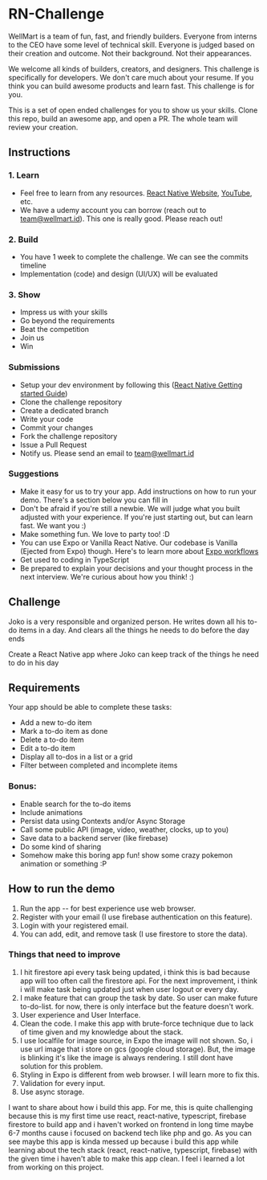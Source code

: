 # RN-Challenge
WellMart is a team of fun, fast, and friendly builders. Everyone from interns to the CEO have some level of technical skill. Everyone is judged based on their creation and outcome. Not their background. Not their appearances.

We welcome all kinds of builders, creators, and designers. This challenge is specifically for developers. We don't care much about your resume. If you think you can build awesome products and learn fast. This challenge is for you.

This is a set of open ended challenges for you to show us your skills. Clone this repo, build an awesome app, and open a PR. The whole team will review your creation.

## Instructions
### 1. Learn
- Feel free to learn from any resources. [React Native Website](https://reactnative.dev), [YouTube](https://www.youtube.com/results?search_query=react+native+tutorial), etc. 
- We have a udemy account you can borrow (reach out to team@wellmart.id). This one is really good. Please reach out!

### 2. Build
- You have 1 week to complete the challenge. We can see the commits timeline
- Implementation (code) and design (UI/UX) will be evaluated

### 3. Show
- Impress us with your skills
- Go beyond the requirements
- Beat the competition
- Join us
- Win

### Submissions
- Setup your dev environment by following this ([React Native Getting started Guide](https://reactnative.dev/docs/getting-started))
- Clone the challenge repository
- Create a dedicated branch
- Write your code
- Commit your changes
- Fork the challenge repository
- Issue a Pull Request
- Notify us. Please send an email to team@wellmart.id

### Suggestions
- Make it easy for us to try your app. Add instructions on how to run your demo. There's a section below you can fill in
- Don't be afraid if you're still a newbie. We will judge what you built adjusted with your experience. If you're just starting out, but can learn fast. We want you :)
- Make something fun. We love to party too! :D
- You can use Expo or Vanilla React Native. Our codebase is Vanilla (Ejected from Expo) though. Here's to learn more about [Expo workflows](https://docs.expo.io/introduction/managed-vs-bare/)
- Get used to coding in TypeScript
- Be prepared to explain your decisions and your thought process in the next interview. We're curious about how you think! :)

## Challenge
Joko is a very responsible and organized person. He writes down all his to-do items in a day. And clears all the things he needs to do before the day ends

Create a React Native app where Joko can keep track of the things he need to do in his day

## Requirements
Your app should be able to complete these tasks:
- Add a new to-do item
- Mark a to-do item as done
- Delete a to-do item
- Edit a to-do item
- Display all to-dos in a list or a grid
- Filter between completed and incomplete items

### Bonus:
- Enable search for the to-do items
- Include animations
- Persist data using Contexts and/or Async Storage
- Call some public API (image, video, weather, clocks, up to you)
- Save data to a backend server (like firebase)
- Do some kind of sharing
- Somehow make this boring app fun! show some crazy pokemon animation or something :P

## How to run the demo
1. Run the app -- for best experience use web browser.
2. Register with your email (I use firebase authentication on this feature).
3. Login with your registered email.
4. You can add, edit, and remove task (I use firestore to store the data).

### Things that need to improve
1. I hit firestore api every task being updated, i think this is bad because app will too often call the firestore api. For the next improvement, i think i will make task being updated just when user logout or every day.
2. I make feature that can group the task by date. So user can make future to-do-list. for now, there is only interface but the feature doesn't work.
3. User experience and User Interface.
4. Clean the code. I make this app with brute-force technique due to lack of time given and my knowledge about the stack.
5. I use localfile for image source, in Expo the image will not shown. So, i use url image that i store on gcs (google cloud storage). But, the image is blinking it's like the image is always rendering. I still dont have solution for this problem.
6. Styling in Expo is different from web browser. I will learn more to fix this.
7. Validation for every input.
8. Use async storage.

I want to share about how i build this app. For me, this is quite challenging because this is my first time use react, react-native, typescript, firebase firestore to build app and i haven't worked on frontend in long time maybe 6-7 months cause i focused on backend tech like php and go. As you can see maybe this app is kinda messed up because i build this app while learning about the tech stack (react, react-native, typescript, firebase) with the given time i haven't able to make this app clean. I feel i learned a lot from working on this project.



